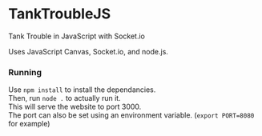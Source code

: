 # TankTroubleJS
Tank Trouble in JavaScript with Socket.io

Uses JavaScript Canvas, Socket.io, and node.js.

### Running
Use `npm install` to install the dependancies.  
Then, run `node .` to actually run it.  
This will serve the website to port 3000.  
The port can also be set using an environment variable. (`export PORT=8080` for example)

